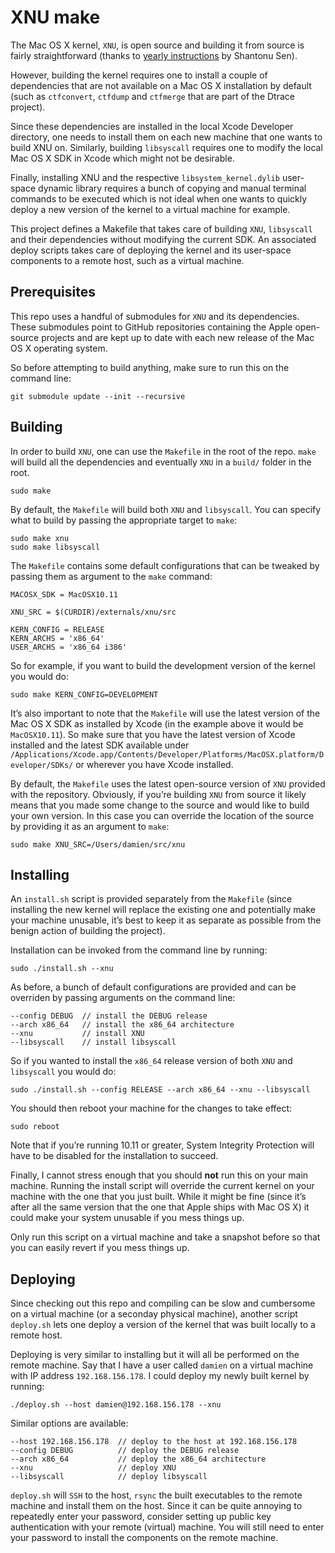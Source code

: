 # XNU make

The Mac OS X kernel, `XNU`, is open source and building it from source is fairly straightforward (thanks to [yearly instructions](http://shantonu.blogspot.com) by Shantonu Sen).

However, building the kernel requires one to install a couple of dependencies that are not available on a Mac OS X installation by default (such as `ctfconvert`, `ctfdump` and `ctfmerge` that are part of the Dtrace project).

Since these dependencies are installed in the local Xcode Developer directory, one needs to install them on each new machine that one wants to build XNU on. Similarly, building `libsyscall` requires one to modify the local Mac OS X SDK in Xcode which might not be desirable.

Finally, installing XNU and the respective `libsystem_kernel.dylib` user-space dynamic library requires a bunch of copying and manual terminal commands to be executed which is not ideal when one wants to quickly deploy a new version of the kernel to a virtual machine for example.

This project defines a Makefile that takes care of building `XNU`, `libsyscall` and their dependencies without modifying the current SDK. An associated deploy scripts takes care of deploying the kernel and its user-space components to a remote host, such as a virtual machine.

## Prerequisites

This repo uses a handful of submodules for `XNU` and its dependencies. These submodules point to GitHub repositories containing the Apple open-source projects and are kept up to date with each new release of the Mac OS X operating system.

So before attempting to build anything, make sure to run this on the command line:

```
git submodule update --init --recursive
```

## Building

In order to build `XNU`, one can use the `Makefile` in the root of the repo. `make` will build all the dependencies and eventually `XNU` in a `build/` folder in the root.

```
sudo make
```

By default, the `Makefile` will build both `XNU` and `libsyscall`. You can specify what to build by passing the appropriate target to `make`:

```
sudo make xnu
sudo make libsyscall
```

The `Makefile` contains some default configurations that can be tweaked by passing them as argument to the `make` command:

```
MACOSX_SDK = MacOSX10.11

XNU_SRC = $(CURDIR)/externals/xnu/src

KERN_CONFIG = RELEASE
KERN_ARCHS = 'x86_64'
USER_ARCHS = 'x86_64 i386'
```

So for example, if you want to build the development version of the kernel you would do:

```
sudo make KERN_CONFIG=DEVELOPMENT
```

It’s also important to note that the `Makefile` will use the latest version of the Mac OS X SDK as installed by Xcode (in the example above it would be `MacOSX10.11`). So make sure that you have the latest version of Xcode installed and the latest SDK available under `/Applications/Xcode.app/Contents/Developer/Platforms/MacOSX.platform/Developer/SDKs/` or wherever you have Xcode installed.

By default, the `Makefile` uses the latest open-source version of `XNU` provided with the repository. Obviously, if you’re building `XNU` from source it likely means that you made some change to the source and would like to build your own version. In this case you can override the location of the source by providing it as an argument to `make`:

```
sudo make XNU_SRC=/Users/damien/src/xnu
```

## Installing

An `install.sh` script is provided separately from the `Makefile` (since installing the new kernel will replace the existing one and potentially make your machine unusable, it’s best to keep it as separate as possible from the benign action of building the project).

Installation can be invoked from the command line by running:

```
sudo ./install.sh --xnu
```

As before, a bunch of default configurations are provided and can be overriden by passing arguments on the command line:

```
--config DEBUG  // install the DEBUG release
--arch x86_64   // install the x86_64 architecture
--xnu           // install XNU
--libsyscall    // install libsyscall
```

So if you wanted to install the `x86_64` release version of both `XNU` and `libsyscall` you would do:

```
sudo ./install.sh --config RELEASE --arch x86_64 --xnu --libsyscall
```

You should then reboot your machine for the changes to take effect:

```
sudo reboot
```

Note that if you’re running 10.11 or greater, System Integrity Protection will have to be disabled for the installation to succeed.

Finally, I cannot stress enough that you should **not** run this on your main machine. Running the install script will override the current kernel on your machine with the one that you just built. While it might be fine (since it’s after all the same version that the one that Apple ships with Mac OS X) it could make your system unusable if you mess things up.

Only run this script on a virtual machine and take a snapshot before so that you can easily revert if you mess things up.

## Deploying

Since checking out this repo and compiling can be slow and cumbersome on a virtual machine (or a seconday physical machine), another script `deploy.sh` lets one deploy a version of the kernel that was built locally to a remote host.

Deploying is very similar to installing but it will all be performed on the remote machine. Say that I have a user called `damien` on a virtual machine with IP address `192.168.156.178`. I could deploy my newly built kernel by running:

```
./deploy.sh --host damien@192.168.156.178 --xnu
```

Similar options are available:

```
--host 192.168.156.178  // deploy to the host at 192.168.156.178
--config DEBUG          // deploy the DEBUG release
--arch x86_64           // deploy the x86_64 architecture
--xnu                   // deploy XNU
--libsyscall            // deploy libsyscall
```

`deploy.sh` will `SSH` to the host, `rsync` the built executables to the remote machine and install them on the host. Since it can be quite annoying to repeatedly enter your password, consider setting up public key authentication with your remote (virtual) machine. You will still need to enter your password to install the components on the remote machine.
